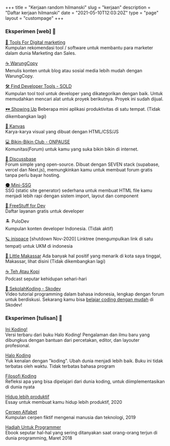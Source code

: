 +++
title = "Kerjaan random  hilmanski"
slug = "kerjaan"
description = "Daftar kerjaan hilmanski"
date = "2021-05-10T12:03:20Z"
type = "page"
layout = "custompage"
+++ 

### Eksperimen [web] 🤙

[📢 Tools For Digital marketing](https://toolsfordm.com/)  
Kumpulan rekomendasi tool / software untuk membantu para marketer dalam dunia Marketing dan Sales.

[☕ WarungCopy](https://warungcopy.id)  
Menulis konten untuk blog atau sosial media lebih mudah dengan WarungCopy.

[🛠 Find Developer Tools - SOLD](https://finddev.tools/)  
Kumpulan tool tool untuk developer yang dikategorikan dengan baik. Untuk memudahkan mencari alat untuk proyek berikutnya. Proyek ini sudah dijual.

[🕶 Showing Up](https://showinguptoday.vercel.app/)
Beberapa mini aplikasi produktivitas di satu tempat. (Tidak dikembangkan lagi)

[🎨 Kanvas](https://kanvas.hilman.space/)  
Karya-karya visual yang dibuat dengan HTML/CSS/JS 

[ 💻  Bikin-Bikin Club - ONPAUSE](https://bikinclub.vercel.app/)  
Komunitas(Forum) untuk kamu yang suka bikin bikin di internet. 

[ 💬 Discussbase](https://discussbase.vercel.app/)  
Forum simple yang open-source. Dibuat dengan SEVEN stack (supabase, vercel dan Next.js), memungkinkan kamu untuk membuat forum gratis tanpa perlu bayar hosting.

[ 🌑 Mini-SSG](https://minissg.vercel.app/)  
SSG (static site generator) sederhana untuk membuat HTML file kamu menjadi lebih rapi dengan sistem import, layout dan component

[💸 FreeStuff for Dev](https://freestuff.dev/)  
Daftar layanan gratis untuk developer  
  
🏝 PuloDev    
Kumpulan konten developer Indonesia. (Tidak aktif)

[🪐 inispace](https://www.youtube.com/playlist?list=PLct5kLrh1BuNuUPEWgLZ5P5Wu2JQ0t-s5)
[shutdown Nov-2020] Linktree (mengumpulkan link di satu tempat) untuk UKM di indonesia


[🌇 Little Makassar](https://littlemks.github.io) 
Ada banyak hal positif yang menarik di kota saya tinggal, Makassar, lihat disini (Tidak dikembangkan lagi)

[ ☕ Teh Atau Kopi](https://hilman.space/tehataukopi)  
Podcast seputar kehidupan sehari-hari

[🐨 SekolahKoding - Skodev](https://sko.dev/)   
Video tutorial programming dalam bahasa indonesia, lengkap dengan forum untuk berdiskusi. Sekarang kamu bisa [belajar coding dengan mudah](https://sko.dev/tips-belajar-coding-untuk-pemula) di Skodev!

### Eksperimen [tulisan] 🤙


[Ini Koding!](https://sekolahkoding.com/buku-ini-koding)  
Versi terbaru dari buku Halo Koding! Pengalaman dan ilmu baru yang dibungkus dengan bantuan dari percetakan, editor, dan layouter profesional.

[Halo Koding](https://halokoding.com/)  
Yuk kenalan dengan "koding". Ubah dunia menjadi lebih baik.
Buku ini tidak terbatas oleh waktu. Tidak terbatas bahasa program

[Filosofi Koding](https://hilmanski.gitbook.io/filosofi-koding/)  
Refleksi apa yang bisa dipelajari dari dunia koding, untuk diimplementasikan di dunia nyata

[Hidup lebih produktif](https://hilman.space/produktivitas/)  
Essay untuk membuat kamu hidup lebih produktif, 2020

[Cerpen Alfabet](https://hilman.space/alfabet/)  
Kumpulan cerpen fiktif mengenai manusia dan teknologi, 2019

[Hadiah Untuk Programmer](https://bit.ly/hadiah-programmer)  
Ebook seputar hal-hal yang sering ditanyakan saat orang-orang terjun di dunia programming, Maret 2018
